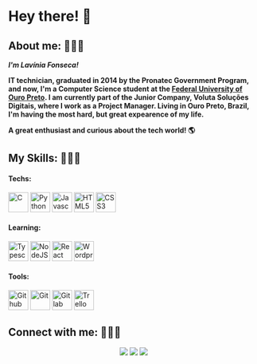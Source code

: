 # Hey there! 👋

## About me: 🙋🏼‍♀️
<b> *I'm Lavínia Fonseca!* 

IT technician, graduated in 2014 by the Pronatec Government Program, and now, I'm a Computer Science student at the [Federal University of Ouro Preto](https://ufop.br/). I am currently part of the Junior Company, Voluta Soluções Digitais, where I work as a Project Manager.
Living in Ouro Preto, Brazil, I'm having the most hard, but great expearence of my life. 

A great enthusiast and curious about the tech world! 🌎
</b>

## My Skills: 👩🏼‍🔧
#### Techs:
<img src="https://cdn.jsdelivr.net/gh/devicons/devicon/icons/c/c-original.svg" alt="C" width="40" height="40" style="max-width:100%;"></img>   <img src="https://cdn.jsdelivr.net/gh/devicons/devicon/icons/python/python-original.svg" alt="Python" width="40" height="40" style="max-width:100%;"></img>  <img src="https://cdn.jsdelivr.net/gh/devicons/devicon/icons/javascript/javascript-original.svg" alt="Javascript" width="40" height="40" style="max-width:100%;"></img>  <img src="https://cdn.jsdelivr.net/gh/devicons/devicon/icons/html5/html5-original.svg" alt="HTML5" width="40" height="40" style="max-width:100%;"></img>  <img src="https://cdn.jsdelivr.net/gh/devicons/devicon/icons/css3/css3-original.svg" alt="CSS3" width="40" height="40" style="max-width:100%;"></img>  

#### Learning:
<img src="https://cdn.jsdelivr.net/gh/devicons/devicon/icons/typescript/typescript-original.svg" alt="Typescript" width="40" height="40" style="max-width:100%;"></img>  <img src="https://cdn.jsdelivr.net/gh/devicons/devicon/icons/nodejs/nodejs-original.svg" alt="NodeJS" width="40" height="40" style="max-width:100%;"></img>  <img src="https://cdn.jsdelivr.net/gh/devicons/devicon/icons/react/react-original.svg" alt="React Native" width="40" height="40" style="max-width:100%;"></img> <img src="https://cdn.jsdelivr.net/gh/devicons/devicon/icons/wordpress/wordpress-plain.svg" alt="Wordpress" width="40" height="40" style="max-width:100%;"></img> 

#### Tools:
<img src="https://cdn.jsdelivr.net/gh/devicons/devicon/icons/github/github-original.svg" alt="Github" width="40" height="40" style="max-width:100%;"></img>   <img src="https://cdn.jsdelivr.net/gh/devicons/devicon/icons/git/git-original.svg" alt="Git" width="40" height="40" style="max-width:100%;"></img>   <img src="https://cdn.jsdelivr.net/gh/devicons/devicon/icons/gitlab/gitlab-original.svg" alt="Gitlab" width="40" height="40" style="max-width:100%;"></img>   <img src="https://cdn.jsdelivr.net/gh/devicons/devicon/icons/trello/trello-plain.svg" alt="Trello" width="40" height="40" style="max-width:100%;"></img>  


## Connect with me: 👩🏼‍💻
<p align="center">
<a href="mailto:fonsecalavinia00@gmail.com"><img src="https://img.shields.io/badge/-EMAIL-C01025?style=flat&logo=Gmail&logoColor=white"/></a> <a href="https://www.linkedin.com/in/lavinia-fonseca/"><img src="https://img.shields.io/badge/LINKEDIN-0077B5?style=flat&logo=Linkedin&logoColor=white"/></a> <a href="https://www.instagram.com/fxxnseca/"><img src="https://img.shields.io/badge/-INSTAGRAM-E4405F?style=flat&logo=Instagram&logoColor=white"/></a>
</p>
